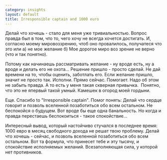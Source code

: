```yaml
--- 
category: insights
layout: default
title: Irresponsible captain and 1000 euro
---
```

Делай что хочешь - стало для меня уже тривиальностью. Вопрос правда был в том, что то, чего хочу не всегда хочется достигать. И, согласно моему мировоззрению, чтоб оно провалилось, получатеся что это или а) не мое желание б) Мое дорогое миро воз зрение не верно (что и так понятно).

Потому как начинаешь рассматривать желание - ну вроде есть, ну а вроде и делать его не охота... Решение пришло - просто сделай. Не дай времени на то, чтобы оценить, заботлать его. Если желание пришло, значит не просто так. Исполни. Прямо сейчас. Помогает. Надо об этом не забыть правда. А то есть у меня такая скверная привычка.  Понятно, что это не япервый такой умный. Камешек в огород моей гордыни.

Еще. Спасибо to "Irresponsible captain". Помог понять: Делай что сердце говорит и позволь вселенной позаботиться обо всем остальном. Не беспокойся о будущем. Вот вроде бы еще одна банальность. Но когда и правда перестаешь беспокоиться - такое спокойствие...

Интересный вывод, который настойчиво стучался в последнее время: 1000 евро в месяц свободного дохода не решат твою проблему. Делай что хочешь - сейчас, и позволь вселенной позаботиться обо всем остальном. Вот та формула, что принесет тебе и эту тысячу, и спокойствие исполняемых желаний. Всезаполняющая сила, у которой нет противников.
